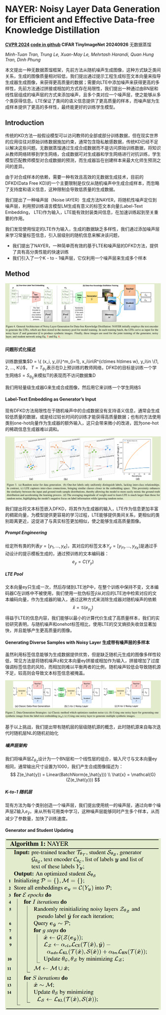 # NAYER: Noisy Layer Data Generation for Efficient and Effective Data-free  Knowledge Distillation

**[CVPR 2024](https://openaccess.thecvf.com/content/CVPR2024/html/Tran_NAYER_Noisy_Layer_Data_Generation_for_Efficient_and_Effective_Data-free_CVPR_2024_paper.html)	[code in github](https://github.com/tmtuan1307/nayer)	CIFAR  TinyImageNet	20240926**	无数据蒸馏

*Minh-Tuan Tran, Trung Le, Xuan-May Le, Mehrtash Harandi, Quan Hung Tran, Dinh Phung*

本文提出一种无数据蒸馏框架，先前方法从随机噪声生成图像，这种方式缺乏类间关系，生成的图像质量相对较低，我们提出通过提示工程生成标签文本向量来指导生成器生成图像，来获得更高质量的数据；需要向LTE中添加噪声来获得更高的多样性，先前方法通过拼接或相加的方式存在局限性，我们提出一种通过由BN层和线性层组成的噪声层的方式来添加噪声，且多个类对应一个噪声层，使之能够从多个类获得信息。LTE保证了类间的语义信息提供了更高质量的样本，而噪声层为生成样本提供了更高的多样性，最终能更好的训练学生模型。

## Introduction

传统的KD方法一般假设模型可以访问教师的全部或部分训练数据，但在现实世界的应用往往对原始训练数据施加约束，通常包含隐私敏感数据，传统KD已经不足以解决这些问题。无数据蒸馏通过生成合成数据而不是访问原始训练数据，将知识从教师网络转移到学生网络，合成数据可对生成器和学生网络进行对抗训练，学生模型匹配教师模型对合成数据的预测，而生成器旨在创建样本来最大化师生预测之间的差异。

由于对合成样本的依赖，需要一种有效且高效的无数据生成技术，目前的DFKD(Data Free KD)的一个主要限制是仅仅从随机噪声中生成合成样本，而忽略了支持度和语义信息，这种限制会导致低质量的生成数据。

我们提出了一种噪声层（Noise lAYER）生成方法NAYER，将随机性噪声定位到噪声层，利用预训练语言模型LM生成有意义的标签文本向量(Label-Text Embedding， LTE)作为输入，LTE能有效封装类间信息，在加速训练起到至关重要的作用。

我们发现使用恒定的LTE作为输入，生成的数据缺乏多样性，我们通过添加噪声层来学习常量标签信息，引入层级别的随机信息来解决该问题，

- 我们提出了NAYER，一种简单而有效的基于LTE和噪声层的DFKD方法，提供了具有高分类性能的快速训练
- 我们引入了一个K - to - 1噪声层，它仅利用一个噪声层来生成多个样本

## Method

![image-20240926152913459](imgs/image-20240926152913459.png)

#### 问题形式化描述

训练数据集$D = \{ (x_i, y_i)\}^m_{i=1}, x_i\in\R^{c\times h\times w}, y_i\in \{1, 2, ..., K\}$， $T = T_{\theta_T}$表示在D上预训练的教师网络，DFKD的目标是训练一个学生网络$S = S_{\theta_S}$来模拟T的表现而不访问数据集D

我们用轻量级生成器G来生成合成图像，然后用它来训练一个学生网络S

#### Label-Text Embedding as Generator’s Input

现有DFKD方法局限性在于随机噪声中的合成数据没有支持语义信息，通常会生成较低质量的数据，或是经过较长时间的训练才能获得高质量数据；也有的方法使用类别one-hot向量作为生成器的额外输入，这只会带来微小的改进，因为one-hot的稀疏信息生成器难以调和。

![image-20240926140454300](imgs/image-20240926140454300.png)

我们提出将文本标签嵌入DFKD，将其作为生成器的输入，LTE作为信息更加丰富的稠密向量，为模型提供更容易的学习过程，LTE能够提供类间关系，更相似的类别距离更近，这促进了与真实标签更加相似，使之能够生成高质量图像。

##### Prompt Engineering  

给定所有类的列表$y = [y_1, ..., y_K]$，其对应的标签文本$Y_y = [y_{y_1}, ..., y_{y_K}]$是通过手动设计的提示模板生成的，通过预训练的文本编码器：
$$
e_y = C(Y_y)
$$

##### LTE Pool

文本向量ey只生成一次，然后存储到LTE池P中，在整个训练中保持不变，文本编码器C在训练中不被使用，我们使用一批伪标签$\hat{y}$从对应的LTE池中检索对应的文本编码向量，作为生成器的输入，通过这种方式来消除生成器对随机噪声的依赖
$$
\hat{x} = \mathcal{G}(e_{y_\hat{y}})
$$
得益于LTE的信息内容，我们能够以最小的计算代价生成了高质量样本，我们的实验研究表明，与随机噪声和onehot标签相比，使用LTE的交叉熵损失收敛显著加快，并且能够产生更高质量的图像。



#### Generating Diverse Samples with Noisy Layer  生成带有噪声层的多样本

虽然利用标签信息能够为生成数据提供优势，但是缺乏随机元生成的图像多样性较低，常见方法是将随机噪声z和文本向量ey拼接或相加作为输入，拼接增加了过度强调标签信息的风险，而相加则难以平衡两者的比例，随机噪声较低会导致随机源不足，较高则会导致文本标签信息被掩盖。

![image-20240926150331975](imgs/image-20240926150331975.png)

基于以上挑战，我们提出带有随机层的层级随机源的概念，此时随机源来自每次迭代时随机层NL的随机初始化

##### 噪声层架构

我们将噪声层$Z_{\theta_Z}$设计为一个BN层和一个线性层的组合，输入尺寸与文本向量ey相同，通常输出尺寸设置为1000，我们产生合成图像描述为：
$$
Z(e_\hat{y}) = Linear(BatchNorm(e_\hat{y})) \\
\hat{x} = \mathcal{G}(Z(e_\hat{y}))
$$

##### K-to-1 随机层

现有方法为每个类别创造一个噪声层，我们提出使用统一的噪声层，通过向单个噪声层Z输入$e_{\hat{y}}$，来从所有可用类中学习，这种噪声层能够同时产生多个样本，从而减少了参数量，加快了训练速度。

#### Generator and Student Updating

![image-20240926152701863](imgs/image-20240926152701863.png)

